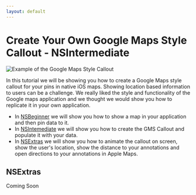 ```yaml
---
layout: default
---
```

# Create Your Own Google Maps Style Callout - NSIntermediate

![Example of the Google Maps Style Callout][example]

In this tutorial we will be showing you how to create a Google Maps style callout for your pins in native iOS maps. Showing location based information to users can be a challenge. We really liked the style and functionality of the Google maps application and we thought we would show you how to replicate it in your own application. 

* In [NSBeginner][LinkNSBeginner] we will show you how to show a map in your application and then pin data to it.
* In [NSIntemediate][LinkNSIntermediate] we will show you how to create the GMS Callout and populate it with your data.
* In [NSExtras][LinkNSExtras] we will show you how to animate the callout on screen, show the user's location, show the distance to your annotations and open directions to your annotations in Apple Maps. 

## NSExtras

Coming Soon

[example]: {{site.baseurl}}/images/2015-10-04/00-Example.png "Example of the Google Maps Style Callout"

[LinkNSBeginner]: {{site.baseurl}}/GMCallout-NSBeginner
[LinkNSIntermediate]: {{site.baseurl}}/GMCallout-NSIntermediate
[LinkNSExtras]: {{site.baseurl}}/GMCallout-NSExtras